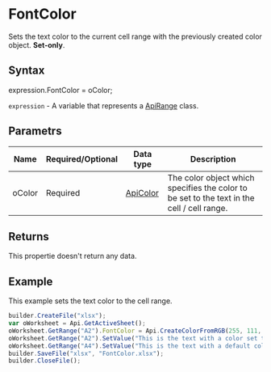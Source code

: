 # FontColor

Sets the text color to the current cell range with the previously created color object. **Set-only**.

## Syntax

expression.FontColor = oColor;

`expression` - A variable that represents a [ApiRange](../ApiRange.md) class.

## Parametrs

| **Name** | **Required/Optional** | **Data type** | **Description** |
| ------------- | ------------- | ------------- | ------------- |
| oColor | Required | [ApiColor](../../ApiColor/ApiColor.md) | The color object which specifies the color to be set to the text in the cell / cell range. |

## Returns

This propertie doesn't return any data.

## Example

This example sets the text color to the cell range.

```javascript
builder.CreateFile("xlsx");
var oWorksheet = Api.GetActiveSheet();
oWorksheet.GetRange("A2").FontColor = Api.CreateColorFromRGB(255, 111, 61);
oWorksheet.GetRange("A2").SetValue("This is the text with a color set to it");
oWorksheet.GetRange("A4").SetValue("This is the text with a default color");
builder.SaveFile("xlsx", "FontColor.xlsx");
builder.CloseFile();
```